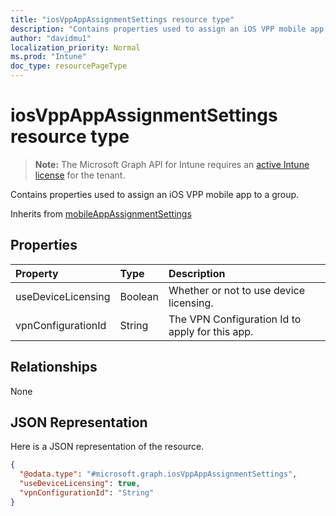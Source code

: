 ```yaml
---
title: "iosVppAppAssignmentSettings resource type"
description: "Contains properties used to assign an iOS VPP mobile app to a group."
author: "davidmu1"
localization_priority: Normal
ms.prod: "Intune"
doc_type: resourcePageType
---
```


# iosVppAppAssignmentSettings resource type

> **Note:** The Microsoft Graph API for Intune requires an [active Intune license](https://go.microsoft.com/fwlink/?linkid=839381) for the tenant.

Contains properties used to assign an iOS VPP mobile app to a group.


Inherits from [mobileAppAssignmentSettings](../resources/intune-apps-mobileappassignmentsettings.md)

## Properties
|Property|Type|Description|
|:---|:---|:---|
|useDeviceLicensing|Boolean|Whether or not to use device licensing.|
|vpnConfigurationId|String|The VPN Configuration Id to apply for this app.|

## Relationships
None

## JSON Representation
Here is a JSON representation of the resource.
<!-- {
  "blockType": "resource",
  "@odata.type": "microsoft.graph.iosVppAppAssignmentSettings"
}
-->
``` json
{
  "@odata.type": "#microsoft.graph.iosVppAppAssignmentSettings",
  "useDeviceLicensing": true,
  "vpnConfigurationId": "String"
}
```




